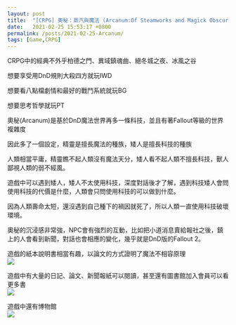 ```yaml
---
layout: post
title:  "[CRPG] 奧秘：蒸汽與魔法 (Arcanum:Of Steamworks and Magick Obscura)"
date:   2021-02-25 15:53:17 +0800
permalink: /posts/2021-02-25-Arcanum/
tags: [Game,CRPG]
---
```


CRPG中的經典不外乎柏德之門、異域鎮魂曲、絕冬城之夜、冰風之谷

想要享受用DnD規則大殺四方就玩IWD

想要看八點檔劇情和最好的戰鬥系統就玩BG

想要思考哲學就玩PT

  

奧秘(Arcanum)是基於DnD魔法世界再多一條科技，並且有著Fallout等級的世界複雜度

因此多了一個設定，精靈是擅長魔法的種族，矮人是擅長科技的種族

人類相當平庸，精靈瞧不起人類沒有魔法天分，矮人看不起人類不擅長科技，獸人鄙視人類的弱不經風。

遊戲中可以遇到矮人，矮人不太使用科技，深度對話後才了解，遇到科技矮人會問使用科技的代價是什麼，人類會只問使用科技的可以做到什麼。

因為人類壽命太短，還沒遇到自己種下的禍因就死了，所以人類一直使用科技破壞環境。

 

奧秘的沉浸感非常強，NPC會有強烈的互動，比如把小道消息賣給報社之後，鎮上的人會看到新聞，對話也會相應的變化，幾乎就是DnD版的Fallout 2。

 

遊戲的紙本說明書相當有趣，以論文的方式證明了魔法不相容原理  
![](/Images/Game/Arcanum/說明書.PNG)


遊戲中有大量的日記、論文、新聞報紙可以閱讀，甚至還有圖書館加入會員可以看更多書  
![](/Images/Game/Arcanum/圖書館.png)

遊戲中還有博物館  
![](/Images/Game/Arcanum/博物館.png)